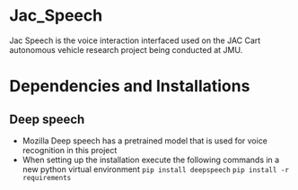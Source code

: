 # Jac_Speech
Jac Speech is the voice interaction interfaced used on the JAC Cart autonomous vehicle research project being conducted at JMU.

# Dependencies and Installations

## Deep speech
- Mozilla Deep speech has a pretrained model that is used for voice recognition in this project
- When setting up the installation execute the following commands in a new python virtual environment
`pip install deepspeech`
`pip install -r requirements`
